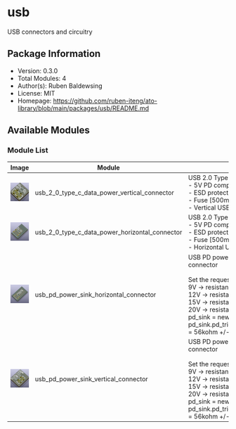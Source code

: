 # usb

USB connectors and circuitry

## Package Information

- Version: 0.3.0
- Total Modules: 4
- Author(s): Ruben Baldewsing
- License: MIT
- Homepage: https://github.com/ruben-iteng/ato-library/blob/main/packages/usb/README.md

## Available Modules

### Module List

| Image | Module | Description |
|-------|--------|-------------|
|![usb_2_0_type_c_data_power_vertical_connector](https://github.com/ruben-iteng/ato-library/raw/main/packages/usb/assets/usb_2_0_type_c_data_power_vertical_connector.png)| usb_2_0_type_c_data_power_vertical_connector | USB 2.0 Type-C connector<br>    - 5V PD compatible<br>    - ESD protection<br>    - Fuse [500mA(hold), 1A(trip)]<br>    - Vertical USB Type-C connector |
|![usb_2_0_type_c_data_power_horizontal_connector](https://github.com/ruben-iteng/ato-library/raw/main/packages/usb/assets/usb_2_0_type_c_data_power_horizontal_connector.png)| usb_2_0_type_c_data_power_horizontal_connector | USB 2.0 Type-C connector<br>    - 5V PD compatible<br>    - ESD protection<br>    - Fuse [500mA(hold), 1A(trip)]<br>    - Horizontal USB Type-C connector |
|![usb_pd_power_sink_horizontal_connector](https://github.com/ruben-iteng/ato-library/raw/main/packages/usb/assets/usb_pd_power_sink_horizontal_connector.png)| usb_pd_power_sink_horizontal_connector | USB PD power sink with Horizontal Type-C connector<br><br>    Set the requested PD voltages as follows:<br>    9V  -> resistance = 6.8kohm<br>    12V -> resistance = 24kohm<br>    15V -> resistance = 56kohm<br>    20V -> resistance = DNP<br>    pd_sink = new USBPDPowerSink<br>    pd_sink.pd_trigger.voltage_set_resistor.resistance = 56kohm +/- 1% |
|![usb_pd_power_sink_vertical_connector](https://github.com/ruben-iteng/ato-library/raw/main/packages/usb/assets/usb_pd_power_sink_vertical_connector.png)| usb_pd_power_sink_vertical_connector | USB PD power sink with Vertical Type-C connector<br><br>    Set the requested PD voltages as follows:<br>    9V  -> resistance = 6.8kohm<br>    12V -> resistance = 24kohm<br>    15V -> resistance = 56kohm<br>    20V -> resistance = DNP<br>    pd_sink = new USBPDPowerSink<br>    pd_sink.pd_trigger.voltage_set_resistor.resistance = 56kohm +/- 1% |
